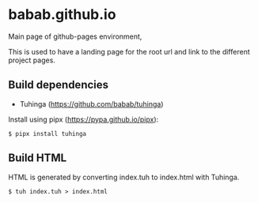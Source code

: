 # babab.github.io

Main page of github-pages environment,

This is used to have a landing page for the root url and link to the
different project pages.

## Build dependencies

- Tuhinga (https://github.com/babab/tuhinga)

Install using pipx (https://pypa.github.io/pipx):

```console
$ pipx install tuhinga
```


## Build HTML

HTML is generated by converting index.tuh to index.html with Tuhinga.

```console
$ tuh index.tuh > index.html
```
